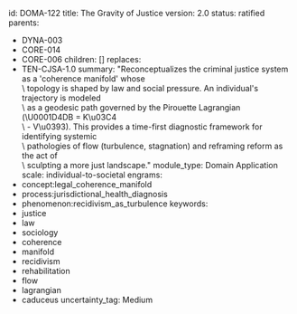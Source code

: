 id: DOMA-122
title: The Gravity of Justice
version: 2.0
status: ratified
parents:
- DYNA-003
- CORE-014
- CORE-006
children: []
replaces:
- TEN-CJSA-1.0
summary: "Reconceptualizes the criminal justice system as a 'coherence manifold' whose\
  \ topology is shaped by law and social pressure. An individual's trajectory is modeled\
  \ as a geodesic path governed by the Pirouette Lagrangian (\U0001D4DB = K\u03C4\
  \ - V\u0393). This provides a time-first diagnostic framework for identifying systemic\
  \ pathologies of flow (turbulence, stagnation) and reframing reform as the act of\
  \ sculpting a more just landscape."
module_type: Domain Application
scale: individual-to-societal
engrams:
- concept:legal_coherence_manifold
- process:jurisdictional_health_diagnosis
- phenomenon:recidivism_as_turbulence
keywords:
- justice
- law
- sociology
- coherence
- manifold
- recidivism
- rehabilitation
- flow
- lagrangian
- caduceus
uncertainty_tag: Medium